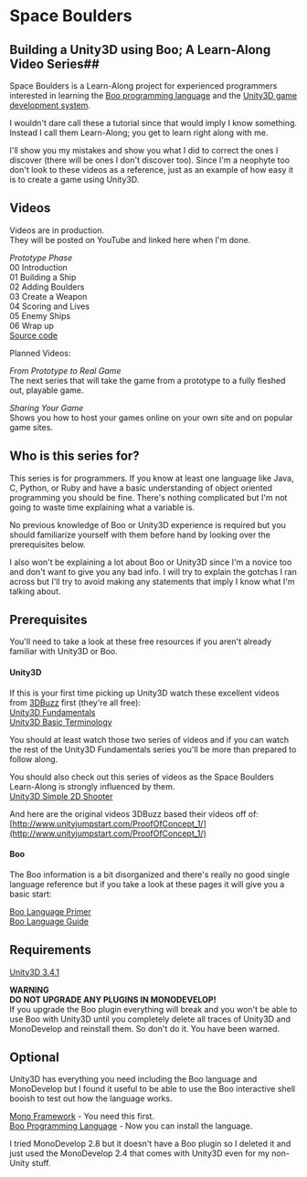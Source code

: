 # Space Boulders #
## Building a Unity3D using Boo; A Learn-Along Video Series##

Space Boulders is a Learn-Along project for experienced programmers interested in learning the [Boo programming language](http://boo.codehaus.org/) and the [Unity3D game development system](http://unity3d.com/).

I wouldn't dare call these a tutorial since that would imply I know something. Instead I call them Learn-Along; you get to learn right along with me. 

I'll show you my mistakes and show you what I did to correct the ones I discover (there will be ones I don't discover too). Since I'm a neophyte too don't look to these videos as a reference, just as an example of how easy it is to create a game using Unity3D.

## Videos ##

Videos are in production.  
They will be posted on YouTube and linked here when I'm done.  

*Prototype Phase*  
00 Introduction  
01 Building a Ship  
02 Adding Boulders  
03 Create a Weapon  
04 Scoring and Lives  
05 Enemy Ships  
06 Wrap up  
[Source code](https://github.com/mikbe/spaceboulders)  

Planned Videos:  

*From Prototype to Real Game*  
The next series that will take the game from a prototype to a fully fleshed out, playable game.  

*Sharing Your Game*  
Shows you how to host your games online on your own site and on popular game sites.

## Who is this series for? ##

This series is for programmers. If you know at least one language like Java, C, Python, or Ruby and have a basic understanding of object oriented programming you should be fine. There's nothing complicated but I'm not going to waste time explaining what a variable is.  

No previous knowledge of Boo or Unity3D experience is required but you should familiarize yourself with them before hand by looking over the prerequisites below.  

I also won't be explaining a lot about Boo or Unity3D since I'm a novice too and don't want to give you any bad info. I will try to explain the gotchas I ran across but I'll try to avoid making any statements that imply I know what I'm talking about.  

## Prerequisites ##

You'll need to take a look at these free resources if you aren't already familiar with Unity3D or Boo.

#### Unity3D ####
If this is your first time picking up Unity3D watch these excellent videos from [3DBuzz](http://3dbuzz.com) first (they're all free):  
[Unity3D Fundamentals](http://www.3dbuzz.com/vbforum/sv_videonav.php?fid=6b3e0734765f06878b3524aba1e0d949)  
[Unity3D Basic Terminology](http://www.3dbuzz.com/vbforum/sv_videonav.php?fid=ce953c514b33f3dd0a756031abd3df35)  

You should at least watch those two series of videos and if you can watch the rest of the Unity3D Fundamentals series you'll be more than prepared to follow along.  

You should also check out this series of videos as the Space Boulders Learn-Along is strongly influenced by them.  
[Unity3D Simple 2D Shooter](http://www.3dbuzz.com/vbforum/sv_videonav.php?fid=db25cc88fdc47f4afd9562b6abb1332a)  

And here are the original videos 3DBuzz based their videos off of:  
[http://www.unityjumpstart.com/ProofOfConcept_1/](http://www.unityjumpstart.com/ProofOfConcept_1/)  

#### Boo ####
The Boo information is a bit disorganized and there's really no good single language reference but if you take a look at these pages it will give you a basic start:    

[Boo Language Primer](http://boo.codehaus.org/Boo+Primer)  
[Boo Language Guide](http://boo.codehaus.org/Language+Guide)  

## Requirements ##
[Unity3D 3.4.1](http://unity3d.com/unity/download/)  

**WARNING**  
**DO NOT UPGRADE ANY PLUGINS IN MONODEVELOP!**  
If you upgrade the Boo plugin everything will break and you won't be able to use Boo with Unity3D until you completely delete all traces of Unity3D and MonoDevelop and reinstall them. So don't do it. You have been warned.  

## Optional ##
Unity3D has everything you need including the Boo language and MonoDevelop but I found it useful to be able to use the Boo interactive shell booish to test out how the language works.  

[Mono Framework](http://www.go-mono.com/mono-downloads/download.html) - You need this first.  
[Boo Programming Language](http://dist.codehaus.org/boo/distributions/) - Now you can install the language.

I tried MonoDevelop 2.8 but it doesn't have a Boo plugin so I deleted it and just used the MonoDevelop 2.4 that comes with Unity3D even for my non-Unity stuff.  